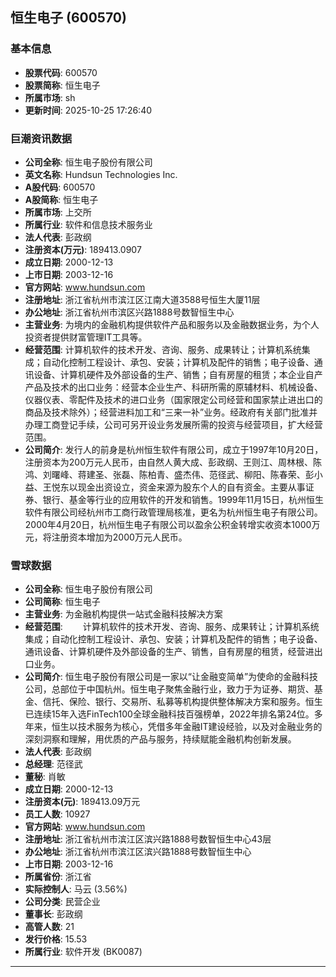 ## 恒生电子 (600570)

### 基本信息

- **股票代码**: 600570
- **股票简称**: 恒生电子
- **所属市场**: sh
- **更新时间**: 2025-10-25 17:26:40

### 巨潮资讯数据

- **公司全称**: 恒生电子股份有限公司
- **英文名称**: Hundsun Technologies Inc.
- **A股代码**: 600570
- **A股简称**: 恒生电子
- **所属市场**: 上交所
- **所属行业**: 软件和信息技术服务业
- **法人代表**: 彭政纲
- **注册资本(万元)**: 189413.0907
- **成立日期**: 2000-12-13
- **上市日期**: 2003-12-16
- **官方网站**: www.hundsun.com
- **注册地址**: 浙江省杭州市滨江区江南大道3588号恒生大厦11层
- **办公地址**: 浙江省杭州市滨区兴路1888号数智恒生中心
- **主营业务**: 为境内的金融机构提供软件产品和服务以及金融数据业务，为个人投资者提供财富管理IT工具等。
- **经营范围**: 计算机软件的技术开发、咨询、服务、成果转让；计算机系统集成；自动化控制工程设计、承包、安装；计算机及配件的销售；电子设备、通讯设备、计算机硬件及外部设备的生产、销售；自有房屋的租赁；本企业自产产品及技术的出口业务：经营本企业生产、科研所需的原辅材料、机械设备、仪器仪表、零配件及技术的进口业务（国家限定公司经营和国家禁止进出口的商品及技术除外）；经营进料加工和“三来一补”业务。经政府有关部门批准并办理工商登记手续，公司可另开设业务发展所需的投资与经营项目，扩大经营范围。
- **公司简介**: 发行人的前身是杭州恒生软件有限公司，成立于1997年10月20日，注册资本为200万元人民币，由自然人黄大成、彭政纲、王则江、周林根、陈鸿、刘曙峰、蒋建圣、张磊、陈柏青、盛杰伟、范径武、柳阳、陈春荣、彭小益、王悦东以现金出资设立，资金来源为股东个人的自有资金。主要从事证券、银行、基金等行业的应用软件的开发和销售。1999年11月15日，杭州恒生软件有限公司经杭州市工商行政管理局核准，更名为杭州恒生电子有限公司。2000年4月20日，杭州恒生电子有限公司以盈余公积金转增实收资本1000万元，将注册资本增加为2000万元人民币。

### 雪球数据

- **公司全称**: 恒生电子股份有限公司
- **公司简称**: 恒生电子
- **主营业务**: 为金融机构提供一站式金融科技解决方案
- **经营范围**: 　　计算机软件的技术开发、咨询、服务、成果转让；计算机系统集成；自动化控制工程设计、承包、安装；计算机及配件的销售；电子设备、通讯设备、计算机硬件及外部设备的生产、销售，自有房屋的租赁，经营进出口业务。
- **公司简介**: 恒生电子股份有限公司是一家以“让金融变简单”为使命的金融科技公司，总部位于中国杭州。恒生电子聚焦金融行业，致力于为证券、期货、基金、信托、保险、银行、交易所、私募等机构提供整体解决方案和服务。恒生已连续15年入选FinTech100全球金融科技百强榜单，2022年排名第24位。多年来，恒生以技术服务为核心，凭借多年金融IT建设经验，以及对金融业务的深刻洞察和理解，用优质的产品与服务，持续赋能金融机构创新发展。
- **法人代表**: 彭政纲
- **总经理**: 范径武
- **董秘**: 肖敏
- **成立日期**: 2000-12-13
- **注册资本(元)**: 189413.09万元
- **员工人数**: 10927
- **官方网站**: www.hundsun.com
- **注册地址**: 浙江省杭州市滨江区滨兴路1888号数智恒生中心43层
- **办公地址**: 浙江省杭州市滨江区滨兴路1888号数智恒生中心
- **上市日期**: 2003-12-16
- **所属省份**: 浙江省
- **实际控制人**: 马云 (3.56%)
- **公司分类**: 民营企业
- **董事长**: 彭政纲
- **高管人数**: 21
- **发行价格**: 15.53
- **所属行业**: 软件开发 (BK0087)

---